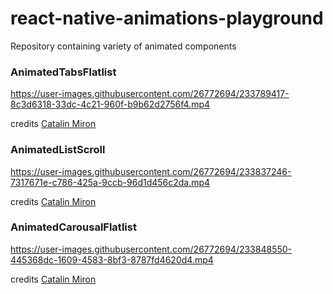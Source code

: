 # react-native-animations-playground
Repository containing variety of animated components

### AnimatedTabsFlatlist

https://user-images.githubusercontent.com/26772694/233789417-8c3d6318-33dc-4c21-960f-b9b62d2756f4.mp4

credits [Catalin Miron](https://www.youtube.com/watch?v=ZiSN9uik6OY&ab_channel=CatalinMiron)

### AnimatedListScroll

https://user-images.githubusercontent.com/26772694/233837246-7317671e-c786-425a-9ccb-96d1d456c2da.mp4

credits [Catalin Miron](https://www.youtube.com/watch?v=F8x-dyIsrJ8&ab_channel=CatalinMiron)

### AnimatedCarousalFlatlist

https://user-images.githubusercontent.com/26772694/233848550-445368dc-1609-4583-8bf3-8787fd4620d4.mp4

credits [Catalin Miron](https://www.youtube.com/watch?v=gOj4BlzYF4A&ab_channel=CatalinMiron)
